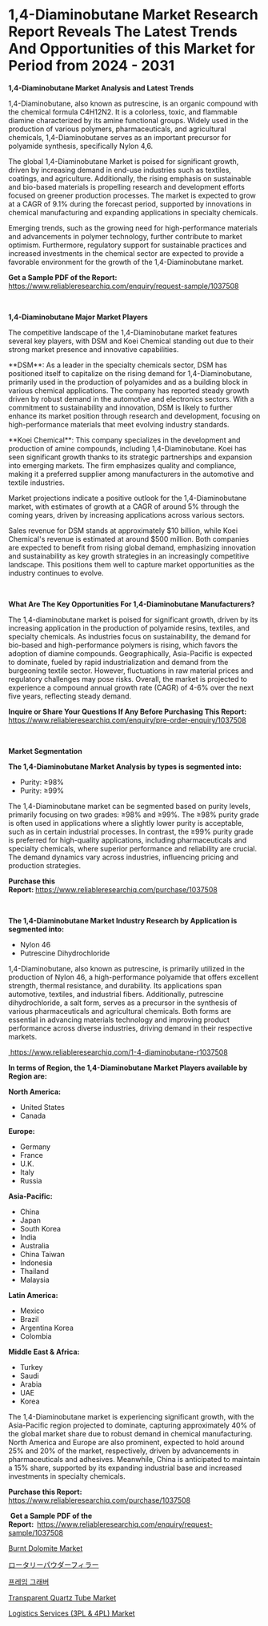 <p><h1>1,4-Diaminobutane Market Research Report Reveals The Latest Trends And Opportunities of this Market for Period from 2024 - 2031</h1></p><p><strong>1,4-Diaminobutane Market Analysis and Latest Trends</strong></p>
<p><p>1,4-Diaminobutane, also known as putrescine, is an organic compound with the chemical formula C4H12N2. It is a colorless, toxic, and flammable diamine characterized by its amine functional groups. Widely used in the production of various polymers, pharmaceuticals, and agricultural chemicals, 1,4-Diaminobutane serves as an important precursor for polyamide synthesis, specifically Nylon 4,6. </p><p>The global 1,4-Diaminobutane Market is poised for significant growth, driven by increasing demand in end-use industries such as textiles, coatings, and agriculture. Additionally, the rising emphasis on sustainable and bio-based materials is propelling research and development efforts focused on greener production processes. The market is expected to grow at a CAGR of 9.1% during the forecast period, supported by innovations in chemical manufacturing and expanding applications in specialty chemicals. </p><p>Emerging trends, such as the growing need for high-performance materials and advancements in polymer technology, further contribute to market optimism. Furthermore, regulatory support for sustainable practices and increased investments in the chemical sector are expected to provide a favorable environment for the growth of the 1,4-Diaminobutane market.</p></p>
<p><strong>Get a Sample PDF of the Report:&nbsp;</strong> <a href="https://www.reliableresearchiq.com/enquiry/request-sample/1037508">https://www.reliableresearchiq.com/enquiry/request-sample/1037508</a></p>
<p>&nbsp;</p>
<p><strong>1,4-Diaminobutane Major Market Players</strong></p>
<p><p>The competitive landscape of the 1,4-Diaminobutane market features several key players, with DSM and Koei Chemical standing out due to their strong market presence and innovative capabilities.</p><p>**DSM**: As a leader in the specialty chemicals sector, DSM has positioned itself to capitalize on the rising demand for 1,4-Diaminobutane, primarily used in the production of polyamides and as a building block in various chemical applications. The company has reported steady growth driven by robust demand in the automotive and electronics sectors. With a commitment to sustainability and innovation, DSM is likely to further enhance its market position through research and development, focusing on high-performance materials that meet evolving industry standards. </p><p>**Koei Chemical**: This company specializes in the development and production of amine compounds, including 1,4-Diaminobutane. Koei has seen significant growth thanks to its strategic partnerships and expansion into emerging markets. The firm emphasizes quality and compliance, making it a preferred supplier among manufacturers in the automotive and textile industries. </p><p>Market projections indicate a positive outlook for the 1,4-Diaminobutane market, with estimates of growth at a CAGR of around 5% through the coming years, driven by increasing applications across various sectors. </p><p>Sales revenue for DSM stands at approximately $10 billion, while Koei Chemical's revenue is estimated at around $500 million. Both companies are expected to benefit from rising global demand, emphasizing innovation and sustainability as key growth strategies in an increasingly competitive landscape. This positions them well to capture market opportunities as the industry continues to evolve.</p></p>
<p>&nbsp;</p>
<p><strong>What Are The Key Opportunities For 1,4-Diaminobutane Manufacturers?</strong></p>
<p><p>The 1,4-diaminobutane market is poised for significant growth, driven by its increasing application in the production of polyamide resins, textiles, and specialty chemicals. As industries focus on sustainability, the demand for bio-based and high-performance polymers is rising, which favors the adoption of diamine compounds. Geographically, Asia-Pacific is expected to dominate, fueled by rapid industrialization and demand from the burgeoning textile sector. However, fluctuations in raw material prices and regulatory challenges may pose risks. Overall, the market is projected to experience a compound annual growth rate (CAGR) of 4-6% over the next five years, reflecting steady demand.</p></p>
<p><strong>Inquire or Share Your Questions If Any Before Purchasing This Report:</strong> <a href="https://www.reliableresearchiq.com/enquiry/pre-order-enquiry/1037508">https://www.reliableresearchiq.com/enquiry/pre-order-enquiry/1037508</a></p>
<p>&nbsp;</p>
<p><strong>Market Segmentation</strong></p>
<p><strong>The 1,4-Diaminobutane Market Analysis by types is segmented into:</strong></p>
<p><ul><li>Purity: ≥98%</li><li>Purity: ≥99%</li></ul></p>
<p><p>The 1,4-Diaminobutane market can be segmented based on purity levels, primarily focusing on two grades: ≥98% and ≥99%. The ≥98% purity grade is often used in applications where a slightly lower purity is acceptable, such as in certain industrial processes. In contrast, the ≥99% purity grade is preferred for high-quality applications, including pharmaceuticals and specialty chemicals, where superior performance and reliability are crucial. The demand dynamics vary across industries, influencing pricing and production strategies. </p></p>
<p><strong>Purchase this Report:&nbsp;</strong><a href="https://www.reliableresearchiq.com/purchase/1037508">https://www.reliableresearchiq.com/purchase/1037508</a></p>
<p>&nbsp;</p>
<p><strong>The 1,4-Diaminobutane Market Industry Research by Application is segmented into:</strong></p>
<p><ul><li>Nylon 46</li><li>Putrescine Dihydrochloride</li></ul></p>
<p><p>1,4-Diaminobutane, also known as putrescine, is primarily utilized in the production of Nylon 46, a high-performance polyamide that offers excellent strength, thermal resistance, and durability. Its applications span automotive, textiles, and industrial fibers. Additionally, putrescine dihydrochloride, a salt form, serves as a precursor in the synthesis of various pharmaceuticals and agricultural chemicals. Both forms are essential in advancing materials technology and improving product performance across diverse industries, driving demand in their respective markets.</p></p>
<p><a href="https://www.reliableresearchiq.com/1-4-diaminobutane-r1037508">&nbsp;https://www.reliableresearchiq.com/1-4-diaminobutane-r1037508</a></p>
<p><strong>In terms of Region, the 1,4-Diaminobutane Market Players available by Region are:</strong></p>
<p>
    <p> <strong> North America: </strong>
        <ul>
            <li>United States</li>
            <li>Canada</li>
        </ul>
        </p> 
    <p> <strong> Europe: </strong>
        <ul>
            <li>Germany</li>
            <li>France</li>
            <li>U.K.</li>
            <li>Italy</li>
            <li>Russia</li>
        </ul>
        </p> 
    <p> <strong> Asia-Pacific: </strong>
        <ul>
            <li>China</li>
            <li>Japan</li>
            <li>South Korea</li>
            <li>India</li>
            <li>Australia</li>
            <li>China Taiwan</li>
            <li>Indonesia</li>
            <li>Thailand</li>
            <li>Malaysia</li>
        </ul>
        </p> 
    <p> <strong> Latin America: </strong>
        <ul>
            <li>Mexico</li>
            <li>Brazil</li>
            <li>Argentina Korea</li>
            <li>Colombia</li>
        </ul>
        </p> 
    <p> <strong> Middle East & Africa: </strong>
        <ul>
            <li>Turkey</li>
            <li>Saudi</li>
            <li>Arabia</li>
            <li>UAE</li>
            <li>Korea</li>
        </ul>
    </p>
    </p>
<p><p>The 1,4-Diaminobutane market is experiencing significant growth, with the Asia-Pacific region projected to dominate, capturing approximately 40% of the global market share due to robust demand in chemical manufacturing. North America and Europe are also prominent, expected to hold around 25% and 20% of the market, respectively, driven by advancements in pharmaceuticals and adhesives. Meanwhile, China is anticipated to maintain a 15% share, supported by its expanding industrial base and increased investments in specialty chemicals.</p></p>
<p><strong>Purchase this Report: </strong><a href="https://www.reliableresearchiq.com/purchase/1037508">https://www.reliableresearchiq.com/purchase/1037508</a></p>
<p>&nbsp;<strong>Get a Sample PDF of the Report:&nbsp;&nbsp;</strong><a href="https://www.reliableresearchiq.com/enquiry/request-sample/1037508">https://www.reliableresearchiq.com/enquiry/request-sample/1037508</a></p>
<p><strong></strong></p>
<p><p><a href="https://www.linkedin.com/pulse/global-perspectives-burnt-dolomite-market-trends-forecast-tpauf?trackingId=E8vAsow%2BQWOQ8hcW7SVtSw%3D%3D">Burnt Dolomite Market</a></p><p><a href="https://medium.com/@mattgoldner2023/rotary-powder-filler-market-%E3%81%AE%E3%82%B0%E3%83%AD%E3%83%BC%E3%83%90%E3%83%AB%E5%B8%82%E5%A0%B4%E6%A6%82%E8%A6%81%E3%81%AF-%E4%B8%96%E7%95%8C%E3%81%8A%E3%82%88%E3%81%B3%E4%B8%BB%E8%A6%81%E5%B8%82%E5%A0%B4%E3%81%AB%E3%81%8A%E3%81%91%E3%82%8B%E6%A5%AD%E7%95%8C%E3%81%AB%E5%BD%B1%E9%9F%BF%E3%82%92%E4%B8%8E%E3%81%88%E3%82%8B%E4%B8%BB%E8%A6%81%E3%81%AA%E3%83%88%E3%83%AC%E3%83%B3%E3%83%89%E3%81%AB%E3%81%A4%E3%81%84%E3%81%A6-%E7%8B%AC%E8%87%AA%E3%81%AE%E8%A6%96%E7%82%B9%E3%82%92%E6%8F%90%E4%BE%9B%E3%81%97%E3%81%BE%E3%81%99-d99566de9385">ロータリーパウダーフィラー</a></p><p><a href="https://medium.com/@pjduffin/%EC%84%B8%EA%B3%84-frame-grabber-market-%EC%9D%80-2024%EC%97%90%EC%84%9C-2031%EB%A1%9C-%EC%97%B0%ED%8F%89%EA%B7%A0-%EC%A6%9D%EA%B0%80%EC%9C%A8%EC%9D%84-%EB%B3%B4%EC%9D%BC-%EA%B2%83%EC%9C%BC%EB%A1%9C-%EC%98%88%EC%83%81%EB%90%A9%EB%8B%88%EB%8B%A4-ee82ac1c4e54">프레임 그래버</a></p><p><a href="https://issuu.com/reportprime-2/docs/transparent-quartz-tube-market-size_91fa4a9be30f9d">Transparent Quartz Tube Market</a></p><p><a href="https://github.com/aiko92han/Market-Research-Report-List-1/blob/main/logistics-services-3pl-4pl-market.md">Logistics Services (3PL & 4PL) Market</a></p></p>